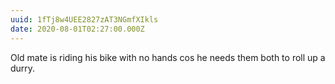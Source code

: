 ```yaml
---
uuid: 1fTj8w4UEE2827zAT3NGmfXIkls
date: 2020-08-01T02:27:00.000Z
---
```


Old mate is riding his bike with no hands cos he needs them both to roll up a durry.